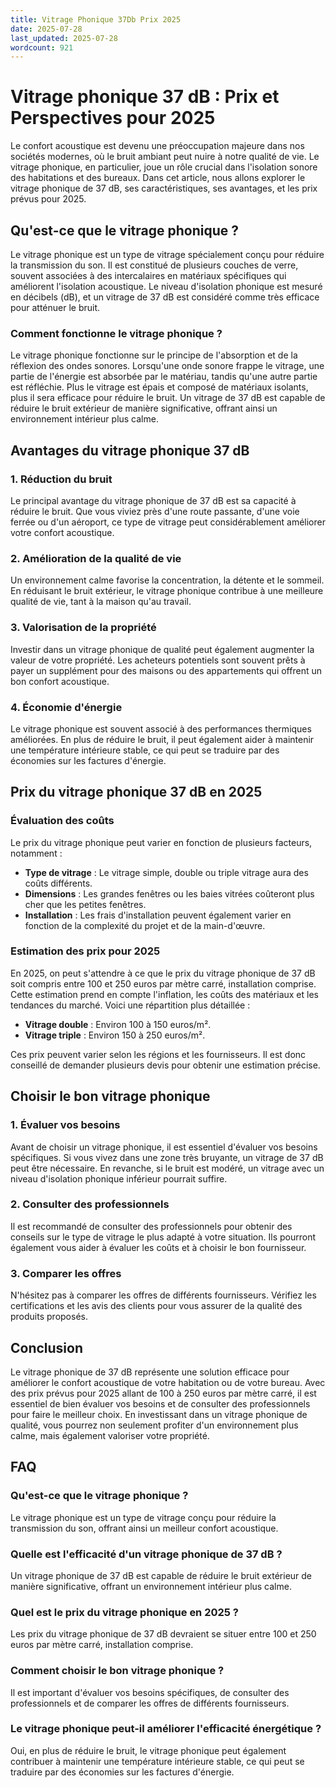 ```yaml
---
title: Vitrage Phonique 37Db Prix 2025
date: 2025-07-28
last_updated: 2025-07-28
wordcount: 921
---
```


# Vitrage phonique 37 dB : Prix et Perspectives pour 2025

Le confort acoustique est devenu une préoccupation majeure dans nos sociétés modernes, où le bruit ambiant peut nuire à notre qualité de vie. Le vitrage phonique, en particulier, joue un rôle crucial dans l'isolation sonore des habitations et des bureaux. Dans cet article, nous allons explorer le vitrage phonique de 37 dB, ses caractéristiques, ses avantages, et les prix prévus pour 2025.

## Qu'est-ce que le vitrage phonique ?

Le vitrage phonique est un type de vitrage spécialement conçu pour réduire la transmission du son. Il est constitué de plusieurs couches de verre, souvent associées à des intercalaires en matériaux spécifiques qui améliorent l'isolation acoustique. Le niveau d'isolation phonique est mesuré en décibels (dB), et un vitrage de 37 dB est considéré comme très efficace pour atténuer le bruit.

### Comment fonctionne le vitrage phonique ?

Le vitrage phonique fonctionne sur le principe de l'absorption et de la réflexion des ondes sonores. Lorsqu'une onde sonore frappe le vitrage, une partie de l'énergie est absorbée par le matériau, tandis qu'une autre partie est réfléchie. Plus le vitrage est épais et composé de matériaux isolants, plus il sera efficace pour réduire le bruit. Un vitrage de 37 dB est capable de réduire le bruit extérieur de manière significative, offrant ainsi un environnement intérieur plus calme.

## Avantages du vitrage phonique 37 dB

### 1. Réduction du bruit

Le principal avantage du vitrage phonique de 37 dB est sa capacité à réduire le bruit. Que vous viviez près d'une route passante, d'une voie ferrée ou d'un aéroport, ce type de vitrage peut considérablement améliorer votre confort acoustique.

### 2. Amélioration de la qualité de vie

Un environnement calme favorise la concentration, la détente et le sommeil. En réduisant le bruit extérieur, le vitrage phonique contribue à une meilleure qualité de vie, tant à la maison qu'au travail.

### 3. Valorisation de la propriété

Investir dans un vitrage phonique de qualité peut également augmenter la valeur de votre propriété. Les acheteurs potentiels sont souvent prêts à payer un supplément pour des maisons ou des appartements qui offrent un bon confort acoustique.

### 4. Économie d'énergie

Le vitrage phonique est souvent associé à des performances thermiques améliorées. En plus de réduire le bruit, il peut également aider à maintenir une température intérieure stable, ce qui peut se traduire par des économies sur les factures d'énergie.

## Prix du vitrage phonique 37 dB en 2025

### Évaluation des coûts

Le prix du vitrage phonique peut varier en fonction de plusieurs facteurs, notamment :

- **Type de vitrage** : Le vitrage simple, double ou triple vitrage aura des coûts différents.
- **Dimensions** : Les grandes fenêtres ou les baies vitrées coûteront plus cher que les petites fenêtres.
- **Installation** : Les frais d'installation peuvent également varier en fonction de la complexité du projet et de la main-d'œuvre.

### Estimation des prix pour 2025

En 2025, on peut s'attendre à ce que le prix du vitrage phonique de 37 dB soit compris entre 100 et 250 euros par mètre carré, installation comprise. Cette estimation prend en compte l'inflation, les coûts des matériaux et les tendances du marché. Voici une répartition plus détaillée :

- **Vitrage double** : Environ 100 à 150 euros/m².
- **Vitrage triple** : Environ 150 à 250 euros/m².

Ces prix peuvent varier selon les régions et les fournisseurs. Il est donc conseillé de demander plusieurs devis pour obtenir une estimation précise.

## Choisir le bon vitrage phonique

### 1. Évaluer vos besoins

Avant de choisir un vitrage phonique, il est essentiel d'évaluer vos besoins spécifiques. Si vous vivez dans une zone très bruyante, un vitrage de 37 dB peut être nécessaire. En revanche, si le bruit est modéré, un vitrage avec un niveau d'isolation phonique inférieur pourrait suffire.

### 2. Consulter des professionnels

Il est recommandé de consulter des professionnels pour obtenir des conseils sur le type de vitrage le plus adapté à votre situation. Ils pourront également vous aider à évaluer les coûts et à choisir le bon fournisseur.

### 3. Comparer les offres

N'hésitez pas à comparer les offres de différents fournisseurs. Vérifiez les certifications et les avis des clients pour vous assurer de la qualité des produits proposés.

## Conclusion

Le vitrage phonique de 37 dB représente une solution efficace pour améliorer le confort acoustique de votre habitation ou de votre bureau. Avec des prix prévus pour 2025 allant de 100 à 250 euros par mètre carré, il est essentiel de bien évaluer vos besoins et de consulter des professionnels pour faire le meilleur choix. En investissant dans un vitrage phonique de qualité, vous pourrez non seulement profiter d'un environnement plus calme, mais également valoriser votre propriété.

## FAQ

### Qu'est-ce que le vitrage phonique ?

Le vitrage phonique est un type de vitrage conçu pour réduire la transmission du son, offrant ainsi un meilleur confort acoustique.

### Quelle est l'efficacité d'un vitrage phonique de 37 dB ?

Un vitrage phonique de 37 dB est capable de réduire le bruit extérieur de manière significative, offrant un environnement intérieur plus calme.

### Quel est le prix du vitrage phonique en 2025 ?

Les prix du vitrage phonique de 37 dB devraient se situer entre 100 et 250 euros par mètre carré, installation comprise.

### Comment choisir le bon vitrage phonique ?

Il est important d'évaluer vos besoins spécifiques, de consulter des professionnels et de comparer les offres de différents fournisseurs.

### Le vitrage phonique peut-il améliorer l'efficacité énergétique ?

Oui, en plus de réduire le bruit, le vitrage phonique peut également contribuer à maintenir une température intérieure stable, ce qui peut se traduire par des économies sur les factures d'énergie.